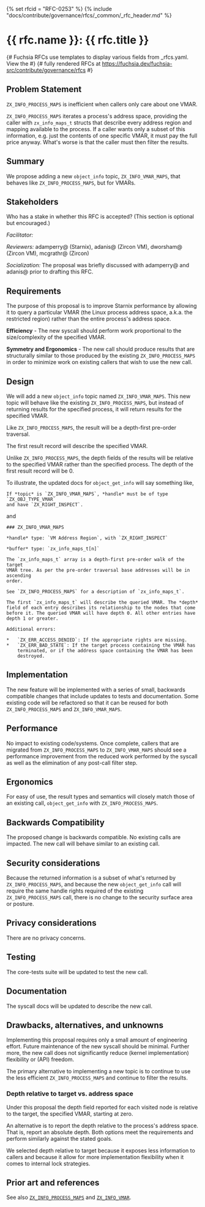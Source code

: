 <!-- Generated with `fx rfc` -->
<!-- mdformat off(templates not supported) -->
{% set rfcid = "RFC-0253" %}
{% include "docs/contribute/governance/rfcs/_common/_rfc_header.md" %}
# {{ rfc.name }}: {{ rfc.title }}
{# Fuchsia RFCs use templates to display various fields from _rfcs.yaml. View the #}
{# fully rendered RFCs at https://fuchsia.dev/fuchsia-src/contribute/governance/rfcs #}
<!-- SET the `rfcid` VAR ABOVE. DO NOT EDIT ANYTHING ELSE ABOVE THIS LINE. -->

<!-- mdformat on -->

<!-- This should begin with an H2 element (for example, ## Summary).-->

## Problem Statement

`ZX_INFO_PROCESS_MAPS` is inefficient when callers only care about one VMAR.

`ZX_INFO_PROCESS_MAPS` iterates a process's address space, providing the caller
with `zx_info_maps_t` structs that describe every address region and mapping
available to the process.  If a caller wants only a subset of this information,
e.g. just the contents of one specific VMAR, it must pay the full price anyway.
What's worse is that the caller must then filter the results.

## Summary

We propose adding a new `object_info` topic, `ZX_INFO_VMAR_MAPS`, that behaves
like `ZX_INFO_PROCESS_MAPS`, but for VMARs.

## Stakeholders

Who has a stake in whether this RFC is accepted? (This section is optional but
encouraged.)

_Facilitator:_

_Reviewers:_ adamperry@ (Starnix), adanis@ (Zircon VM), dworsham@ (Zircon VM),
mcgrathr@ (Zircon)

_Socialization:_ The proposal was briefly discussed with adamperry@ and adanis@
prior to drafting this RFC.

## Requirements

The purpose of this proposal is to improve Starnix performance by allowing it to
query a particular VMAR (the Linux process address space, a.k.a. the restricted
region) rather than the entire process's address space.

**Efficiency** - The new syscall should perform work proportional to the
size/complexity of the specified VMAR.

**Symmetry and Ergonomics** - The new call should produce results that are
structurally similar to those produced by the existing `ZX_INFO_PROCESS_MAPS` in
order to minimize work on existing callers that wish to use the new call.

## Design

We will add a new `object_info` topic named `ZX_INFO_VMAR_MAPS`.  This new topic
will behave like the existing `ZX_INFO_PROCESS_MAPS`, but instead of returning
results for the specified process, it will return results for the specified
VMAR.

Like `ZX_INFO_PROCESS_MAPS`, the result will be a depth-first pre-order
traversal.

The first result record will describe the specified VMAR.

Unlike `ZX_INFO_PROCESS_MAPS`, the depth fields of the results will be relative
to the specified VMAR rather than the specified process.  The depth of the first
result record will be 0.

To illustrate, the updated docs for `object_get_info` will say something like,

```
If *topic* is `ZX_INFO_VMAR_MAPS`, *handle* must be of type `ZX_OBJ_TYPE_VMAR`
and have `ZX_RIGHT_INSPECT`.
```

and

```
### ZX_INFO_VMAR_MAPS

*handle* type: `VM Address Region`, with `ZX_RIGHT_INSPECT`

*buffer* type: `zx_info_maps_t[n]`

The `zx_info_maps_t` array is a depth-first pre-order walk of the target
VMAR tree. As per the pre-order traversal base addresses will be in ascending
order.

See `ZX_INFO_PROCESS_MAPS` for a description of `zx_info_maps_t`.

The first `zx_info_maps_t` will describe the queried VMAR. The *depth*
field of each entry describes its relationship to the nodes that come
before it. The queried VMAR will have depth 0. All other entries have
depth 1 or greater.

Additional errors:

*   `ZX_ERR_ACCESS_DENIED`: If the appropriate rights are missing.
*   `ZX_ERR_BAD_STATE`: If the target process containing the VMAR has
    terminated, or if the address space containing the VMAR has been
    destroyed.
```

## Implementation

The new feature will be implemented with a series of small, backwards compatible
changes that include updates to tests and documentation.  Some existing code
will be refactored so that it can be reused for both `ZX_INFO_PROCESS_MAPS` and
`ZX_INFO_VMAR_MAPS`.

## Performance

No impact to existing code/systems.  Once complete, callers that are migrated
from `ZX_INFO_PROCESS_MAPS` to `ZX_INFO_VMAR_MAPS` should see a performance
improvement from the reduced work performed by the syscall as well as the
elimination of any post-call filter step.

## Ergonomics

For easy of use, the result types and semantics will closely match those of an
existing call, `object_get_info` with `ZX_INFO_PROCESS_MAPS`.

## Backwards Compatibility

The proposed change is backwards compatible.  No existing calls are impacted.
The new call will behave similar to an existing call.

## Security considerations

Because the returned information is a subset of what's returned by
`ZX_INFO_PROCESS_MAPS`, and because the new `object_get_info` call will require
the same handle rights required of the existing `ZX_INFO_PROCESS_MAPS` call,
there is no change to the security surface area or posture.

## Privacy considerations

There are no privacy concerns.

## Testing

The core-tests suite will be updated to test the new call.

## Documentation

The syscall docs will be updated to describe the new call.

## Drawbacks, alternatives, and unknowns

Implementing this proposal requires only a small amount of engineering effort.
Future maintenance of the new syscall should be minimal.  Further more, the new
call does not significantly reduce (kernel implementation) flexibility or (API)
freedom.

The primary alternative to implementing a new topic is to continue to use the
less efficient `ZX_INFO_PROCESS_MAPS` and continue to filter the results.

### Depth relative to target vs. address space ###

Under this proposal the depth field reported for each visited node is relative
to the target, the specified VMAR, starting at zero.

An alternative is to report the depth relative to the process's address space.
That is, report an absolute depth.  Both options meet the requirements and
perform similarly against the stated goals.

We selected depth relative to target because it exposes less information to
callers and because it allow for more implementation flexibility when it comes
to internal lock strategies.

## Prior art and references

See also [`ZX_INFO_PROCESS_MAPS`] and [`ZX_INFO_VMAR`].

[`ZX_INFO_PROCESS_MAPS`]: https://fuchsia.dev/reference/syscalls/object_get_info#zx_info_process_maps

[`ZX_INFO_VMAR`]: https://fuchsia.dev/reference/syscalls/object_get_info#zx_info_vmar
